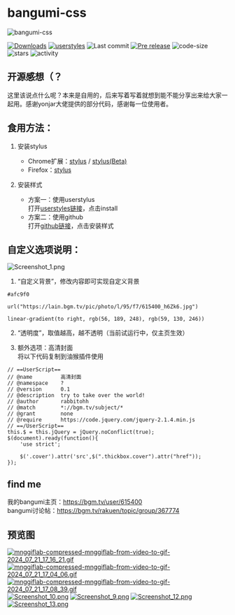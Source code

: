 # bangumi-css
![bangumi-css](https://socialify.git.ci/rabbitohh/bangumi-css/image?description=1&font=Bitter&language=1&logo=https%3A%2F%2Fraw.githubusercontent.com%2Frabbitohh%2Fbangumi-css%2F90500f13513b200a8814f3cd511bb402218c303b%2Fbangumi%2520by-euai%2520from-iconfont.svg&name=1&owner=1&pattern=Circuit%20Board&theme=Light)
  
[![Downloads](https://img.shields.io/github/downloads/rabbitohh/bangumi-css/total?color=teal&style=flat-square)](https://github.com/rabbitohh/bangumi-css/releases)
[![userstyles](https://img.shields.io/badge/Install%20with%20userstyle-66-green.svg?style=flat-square)](https://userstyles.world/style/3225/bangumi)
![Last commit](https://img.shields.io/github/last-commit/rabbitohh/bangumi-css?style=flat-square)
[![Pre release](https://img.shields.io/github/release-pre/rabbitohh/bangumi-css?style=flat-square)](https://github.com/rabbitohh/bangumi-css/releases)
![code-size](https://img.shields.io/github/languages/code-size/rabbitohh/bangumi-css?color=coral&style=flat-square)
![stars](https://img.shields.io/github/stars/rabbitohh/bangumi-css?color=seagreen&style=flat-square)
![activity](https://img.shields.io/github/commit-activity/m/rabbitohh/bangumi-css?style=flat-square)
## 开源感想（？
这里该说点什么呢？本来是自用的，后来写着写着就想到能不能分享出来给大家一起用。感谢yonjar大佬提供的部分代码，感谢每一位使用者。  
  

## 食用方法：
1. 安装stylus
   - Chrome扩展：[stylus](https://chrome.google.com/webstore/detail/stylus/clngdbkpkpeebahjckkjfobafhncgmne) / [stylus(Beta)](https://chromewebstore.google.com/detail/stylus-beta/apmmpaebfobifelkijhaljbmpcgbjbdo)
   - Firefox：[stylus](https://addons.mozilla.org/en-US/firefox/addon/styl-us/)

2. 安装样式
   - 方案一：使用userstylus  
     打开[userstyles链接](https://userstyles.world/style/3225/bangumi)，点击install
   - 方案二：使用github  
     打开[github链接](https://github.com/rabbitohh/bangumi-css/raw/refs/heads/main/%E7%95%AA%E7%BB%84%E8%AE%A1%E5%88%92%E2%80%9C%E6%96%B0%E2%80%9D%E4%B8%BB%E9%A2%98%20by%20rabbitohh.user.css)，点击安装样式

## 自定义选项说明：
![Screenshot_1.png](https://s2.loli.net/2024/12/28/okW35ws7Ojye4PU.png)
1. “自定义背景”，修改内容即可实现自定义背景
```
#afc9f0
```
```
url("https://lain.bgm.tv/pic/photo/l/95/f7/615400_h6Zk6.jpg")
```
```
linear-gradient(to right, rgb(56, 189, 248), rgb(59, 130, 246))
```

2. “透明度”，取值越高，越不透明（当前试运行中，仅主页生效）

3. 额外选项：高清封面  
将以下代码复制到油猴插件使用
```
// ==UserScript==
// @name         高清封面
// @namespace    ?
// @version      0.1
// @description  try to take over the world!
// @author       rabbitohh
// @match        *://bgm.tv/subject/*
// @grant        none
// @require      https://code.jquery.com/jquery-2.1.4.min.js
// ==/UserScript==
this.$ = this.jQuery = jQuery.noConflict(true);
$(document).ready(function(){
    'use strict';

    $('.cover').attr('src',$(".thickbox.cover").attr("href"));
});
```
## find me  
我的bangumi主页：https://bgm.tv/user/615400  
bangumi讨论帖：https://bgm.tv/rakuen/topic/group/367774  

## 预览图  
<a href="https://smms.app/image/CJ49gEj8G6LBYaw" target="_blank"><img src="https://s2.loli.net/2024/07/21/CJ49gEj8G6LBYaw.gif" alt="mnggiflab-compressed-mnggiflab-from-video-to-gif-2024_07_21_17_16_21.gif"></a>
<a href="https://smms.app/image/2ZvXrNynoRV4u9p" target="_blank"><img src="https://s2.loli.net/2024/07/21/2ZvXrNynoRV4u9p.gif" alt="mnggiflab-compressed-mnggiflab-from-video-to-gif-2024_07_21_17_04_06.gif"></a>
<a href="https://smms.app/image/w1yi6UzgZpcIQ4e" target="_blank"><img src="https://s2.loli.net/2024/07/21/w1yi6UzgZpcIQ4e.gif" alt="mnggiflab-compressed-mnggiflab-from-video-to-gif-2024_07_21_17_08_39.gif"></a>
<a href="https://smms.app/image/McfSAn8KjI4w1Gk" target="_blank"><img src="https://s2.loli.net/2024/07/21/McfSAn8KjI4w1Gk.png" alt="Screenshot_10.png"></a>
<a href="https://smms.app/image/QvAtEgGFe21Kjof" target="_blank"><img src="https://s2.loli.net/2024/07/21/QvAtEgGFe21Kjof.png" alt="Screenshot_9.png"></a>
<a href="https://smms.app/image/YlhVbNLj2Su8oUK" target="_blank"><img src="https://s2.loli.net/2024/07/21/YlhVbNLj2Su8oUK.png" alt="Screenshot_12.png"></a>
<a href="https://smms.app/image/ZQuaX45VkYP6rbt" target="_blank"><img src="https://s2.loli.net/2024/07/21/ZQuaX45VkYP6rbt.png" alt="Screenshot_13.png"></a>

